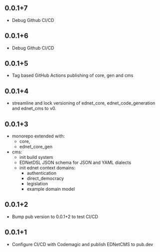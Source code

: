 ## 0.0.1+7
+ Debug Github CI/CD

## 0.0.1+6
+ Debug Github CI/CD

## 0.0.1+5
+ Tag based GitHub Actions publishing of core, gen and cms
 
## 0.0.1+4
+ streamline and lock versioning of ednet_core, ednet_code_generation and ednet_cms to v0.

## 0.0.1+3
+ monorepo extended with:
    - core,
    - ednet_core_gen
+ cms:
    - init build system
    - EDNetDSL JSON schema for JSON and YAML dialects
    - init ednet context domains:
        - authentication
        - direct_democracy
        - legislation
        - example domain model
      
## 0.0.1+2
- Bump pub version to 0.0.1+2 to test CI/CD

## 0.0.1+1
- Configure CI/CD with Codemagic and publish EDNetCMS to pub.dev

